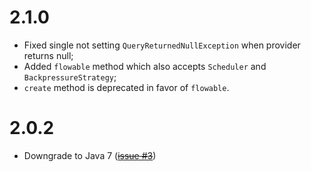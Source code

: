 # 2.1.0
 - Fixed single not setting `QueryReturnedNullException` when provider returns null;
 - Added `flowable` method which also accepts `Scheduler` and `BackpressureStrategy`;
 - `create` method is deprecated in favor of `flowable`.

# 2.0.2

- Downgrade to Java 7 ([<s>issue #3</s>](/../../issues/3))
